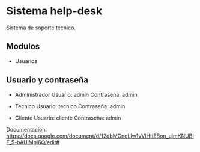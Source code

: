 # Sistema help-desk
Sistema de soporte tecnico.

## Modulos
- Usuarios

## Usuario y contraseña
- Administrador
Usuario: admin
Contraseña: admin

- Tecnico
Usuario: tecnico
Contraseña: admin

- Cliente
Usuario: cliente
Contraseña: admin

Documentacion:
https://docs.google.com/document/d/12dbMCnoLlw1vVlHtiZBon_ujmKNUBIF_5-bAUiMgi6Q/edit#